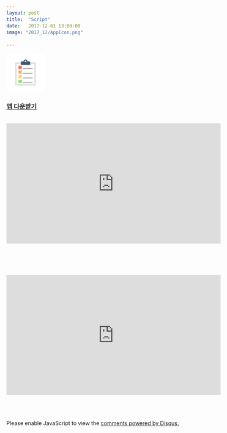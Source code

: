 ```yaml
---
layout: post
title:  "Script"
date:   2017-12-01 13:00:00
image: "2017_12/AppIcon.png"

---
```

<link rel="shortcut icon" href="https://raw.githubusercontent.com/pikachu987/pikachu987.github.io/master/assets/img/2017-12/AppIcon.png">

<a href="https://itunes.apple.com/app/id1319037733?mt=8"><img src="https://raw.githubusercontent.com/pikachu987/pikachu987.github.io/master/assets/img/2017-12/AppIcon.png" alt="image" style="width: 100px; height: 100px;"/></a>
### [앱 다운받기](https://itunes.apple.com/app/id1319037733?mt=8)

<br>

<iframe width="560" height="315" src="https://www.youtube.com/embed/AKUuQkg_pl0" frameborder="0" gesture="media" allow="encrypted-media" allowfullscreen></iframe>


<br><br><br>

<iframe width="560" height="315" src="https://www.youtube.com/embed/H7UYKORAN2M" frameborder="0" gesture="media" allow="encrypted-media" allowfullscreen></iframe>


<br><br>
<div id="disqus_thread"></div>
<script>
    /**
     *  RECOMMENDED CONFIGURATION VARIABLES: EDIT AND UNCOMMENT THE SECTION BELOW TO INSERT DYNAMIC VALUES FROM YOUR PLATFORM OR CMS.
     *  LEARN WHY DEFINING THESE VARIABLES IS IMPORTANT: https://disqus.com/admin/universalcode/#configuration-variables
     */
    /*
    var disqus_config = function () {
        this.page.url = PAGE_URL;  // Replace PAGE_URL with your page's canonical URL variable
        this.page.identifier = PAGE_IDENTIFIER; // Replace PAGE_IDENTIFIER with your page's unique identifier variable
    };
    */
    (function() {  // DON'T EDIT BELOW THIS LINE
        var d = document, s = d.createElement('script');

        s.src = '//pikachu987blog.disqus.com/embed.js';

        s.setAttribute('data-timestamp', +new Date());
        (d.head || d.body).appendChild(s);
    })();
</script>
<noscript>Please enable JavaScript to view the <a href="https://disqus.com/?ref_noscript" rel="nofollow">comments powered by Disqus.</a></noscript>

<script id="dsq-count-scr" src="//pikachu987blog.disqus.com/count.js" async></script>
